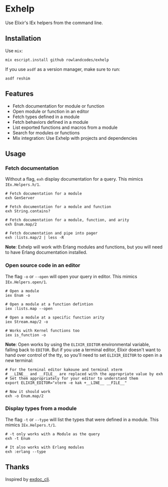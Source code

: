 # Exhelp

Use Elixir's IEx helpers from the command line.

## Installation

Use `mix`:

```
mix escript.install github rowlandcodes/exhelp
```

If you use `asdf` as a version manager, make sure to run:

```
asdf reshim
```

## Features

* Fetch documentation for module or function
* Open module or function in an editor
* Fetch types defined in a module
* Fetch behaviors defined in a module
* List exported functions and macros from a module
* Search for modules or functions
* Mix integration: Use Exhelp with projects and dependencies

## Usage

### Fetch documentation

Without a flag, `exh` display documentation for a query.
This mimics `IEx.Helpers.h/1`.

```
# Fetch documentation for a module
exh GenServer

# Fetch documentation for a module and function
exh String.contains?

# Fetch documentation for a module, function, and arity
exh Enum.map/2

# Fetch documentation and pipe into pager
exh :lists.map/2 | less -R
```

**Note**: Exhelp will work with Erlang modules and functions,
but you will need to have Erlang documentation installed.

### Open source code in an editor

The flag `-o` or `--open` will open your query in editor.
This mimics `IEx.Helpers.open/1`.

```
# Open a module
iex Enum -o

# Open a module at a function defintion
iex :lists.map --open

# Open a module at a specific function arity
iex Stream.map/2 -o

# Works with Kernel functions too
iex is_function -o
```

**Note**: Open works by using the `ELIXIR_EDITOR` environmental variable,
falling back to `EDITOR`. But if you use a terminal editor, 
Elixir doesn't want to hand over control of the tty,
so you'll need to set `ELIXIR_EDITOR` to open in a new terminal:

```
# For the terminal editor kakoune and terminal xterm
# __LINE__ and __FILE__ are replaced with the appropriate value by exh
# Set them appropriately for your editor to understand them
export ELIXIR_EDITOR="xterm -e kak +__LINE__ __FILE__"

# Now it should work
exh -o Enum.map/2
```

### Display types from a module

The flag `-t` or `--type` will list the types that were defined in a module.
This mimics `IEx.Helpers.t/1`.

```
# -t only works with a Module as the query
exh -t Enum

# It also works with Erlang modules
exh :erlang --type
```

## Thanks

Inspired by [exdoc_cli](https://github.com/silbermm/exdoc_cli).
